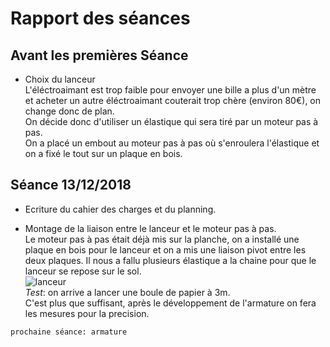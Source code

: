 Rapport des séances
== 

Avant les premières Séance
-

* Choix du lanceur  
L'éléctroaimant est trop faible pour envoyer une bille a plus d'un mètre et acheter un autre éléctroaimant couterait trop chère 
(environ 80€), on change donc de plan.  
On décide donc d'utiliser un élastique qui sera tiré par un moteur pas à pas.  
On a placé un embout au moteur pas à pas où s'enroulera l'élastique et on a fixé le tout sur un plaque en bois.  

Séance 13/12/2018
-

* Ecriture du cahier des charges et du planning.  
  
* Montage de la liaison entre le lanceur et le moteur pas à pas.   
Le moteur pas à pas était déjà mis sur la planche, on a installé une plaque en bois pour le lanceur et on a mis une liaison pivot entre les deux plaques. Il nous a fallu plusieurs élastique a la chaine pour que le lanceur se repose sur le sol.  
![lanceur]()  
_Test_: on arrive a lancer une boule de papier à 3m.  
C'est plus que suffisant, après le développement de l'armature on fera les mesures pour la precision.  
  
`prochaine séance: armature`
